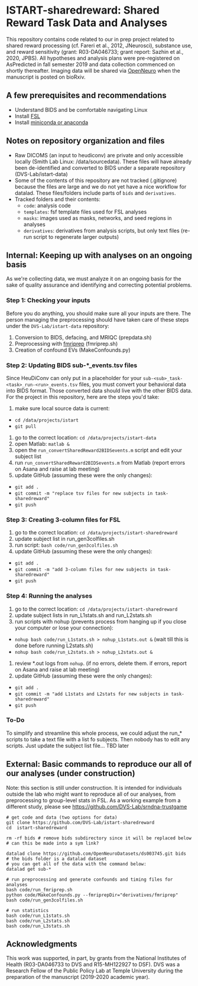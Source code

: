 # ISTART-sharedreward: Shared Reward Task Data and Analyses
This repository contains code related to our in prep project related to shared reward processing (cf. Fareri et al., 2012, JNeurosci), substance use, and reward sensitivity (grant: R03-DA046733; grant report: Sazhin et al., 2020, JPBS). All hypotheses and analysis plans were pre-registered on AsPredicted in fall semester 2019 and data collection commenced on shortly thereafter. Imaging data will be shared via [OpenNeuro][openneuro] when the manuscript is posted on bioRxiv.


## A few prerequisites and recommendations
- Understand BIDS and be comfortable navigating Linux
- Install [FSL](https://fsl.fmrib.ox.ac.uk/fsl/fslwiki/FslInstallation)
- Install [miniconda or anaconda](https://stackoverflow.com/questions/45421163/anaconda-vs-miniconda)


## Notes on repository organization and files
- Raw DICOMS (an input to heudiconv) are private and only accessible locally (Smith Lab Linux: /data/sourcedata). These files will have already been de-identified and converted to BIDS under a separate repository (DVS-Lab/istart-data)
- Some of the contents of this repository are not tracked (.gitignore) because the files are large and we do not yet have a nice workflow for datalad. These files/folders include parts of `bids` and `derivatives`.
- Tracked folders and their contents:
  - `code`: analysis code
  - `templates`: fsf template files used for FSL analyses
  - `masks`: images used as masks, networks, and seed regions in analyses
  - `derivatives`: derivatives from analysis scripts, but only text files (re-run script to regenerate larger outputs)

## Internal: Keeping up with analyses on an ongoing basis
As we're collecting data, we must analyze it on an ongoing basis for the sake of quality assurance and identifying and correcting potential problems.

### Step 1: Checking your inputs
Before you do anything, you should make sure all your inputs are there. The person managing the preprocessing should have taken care of these steps under the `DVS-Lab/istart-data` repository:
1. Conversion to BIDS, defacing, and MRIQC (prepdata.sh)
1. Preprocessing with [fmriprep][fmriprep] (fmriprep.sh)
1. Creation of confound EVs (MakeConfounds.py)

### Step 2: Updating BIDS sub-*\_events.tsv files
Since HeuDiConv can only put in a placeholder for your `sub-<sub>_task-<task>_run-<run>_events.tsv` files, you must convert your behavioral data into BIDS format. Those converted data should live with the other BIDS data. For the project in this repository, here are the steps you'd take:
1. make sure local source data is current:
  - `cd /data/projects/istart`
  - `git pull`
1. go to the correct location: `cd /data/projects/istart-data`
1. open Matlab: `matlab &`
1. open the `run_convertSharedReward2BIDSevents.m` script and edit your subject list
1. run `run_convertSharedReward2BIDSevents.m` from Matlab (report errors on Asana and raise at lab meeting)
1. update GitHub (assuming these were the only changes):
  - `git add .`
  - `git commit -m "replace tsv files for new subjects in task-sharedreward"`
  - `git push`

### Step 3: Creating 3-column files for FSL
1. go to the correct location: `cd /data/projects/istart-sharedreward`
1. update subject list in run_gen3colfiles.sh
1. run script: `bash code/run_gen3colfiles.sh`
1. update GitHub (assuming these were the only changes):
  - `git add .`
  - `git commit -m "add 3-column files for new subjects in task-sharedreward"`
  - `git push`

### Step 4: Running the analyses
1. go to the correct location: `cd /data/projects/istart-sharedreward`
1. update subject lists in run_L1stats.sh and run_L2stats.sh
1. run scripts with nohup (prevents process from hanging up if you close your computer or lose your connection):
  - `nohup bash code/run_L1stats.sh > nohup_L1stats.out &` (wait till this is done before running L2stats.sh)
  - `nohup bash code/run_L2stats.sh > nohup_L2stats.out &`
1. review *.out logs from `nohup`. (if no errors, delete them. if errors, report on Asana and raise at lab meeting)
1. update GitHub (assuming these were the only changes):
  - `git add .`
  - `git commit -m "add L1stats and L2stats for new subjects in task-sharedreward"`
  - `git push`

### To-Do
To simplify and streamline this whole process, we could adjust the run_* scripts to take a text file with a list fo subjects. Then nobody has to edit any scripts. Just update the subject list file... TBD later


## External: Basic commands to reproduce our all of our analyses (under construction)
Note: this section is still under construction. It is intended for individuals outside the lab who might want to reproduce all of our analyses, from preprocessing to group-level stats in FSL. As a working example from a different study, please see https://github.com/DVS-Lab/srndna-trustgame

```
# get code and data (two options for data)
git clone https://github.com/DVS-Lab/istart-sharedreward
cd  istart-sharedreward

rm -rf bids # remove bids subdirectory since it will be replaced below
# can this be made into a sym link?

datalad clone https://github.com/OpenNeuroDatasets/ds003745.git bids
# the bids folder is a datalad dataset
# you can get all of the data with the command below:
datalad get sub-*

# run preprocessing and generate confounds and timing files for analyses
bash code/run_fmriprep.sh
python code/MakeConfounds.py --fmriprepDir="derivatives/fmriprep"
bash code/run_gen3colfiles.sh

# run statistics
bash code/run_L1stats.sh
bash code/run_L2stats.sh
bash code/run_L3stats.sh
```


## Acknowledgments
This work was supported, in part, by grants from the National Institutes of Health (R03-DA046733 to DVS and R15-MH122927 to DSF). DVS was a Research Fellow of the Public Policy Lab at Temple University during the preparation of the manuscript (2019-2020 academic year).

[openneuro]: https://openneuro.org/
[fmriprep]: http://fmriprep.readthedocs.io/en/latest/index.html
